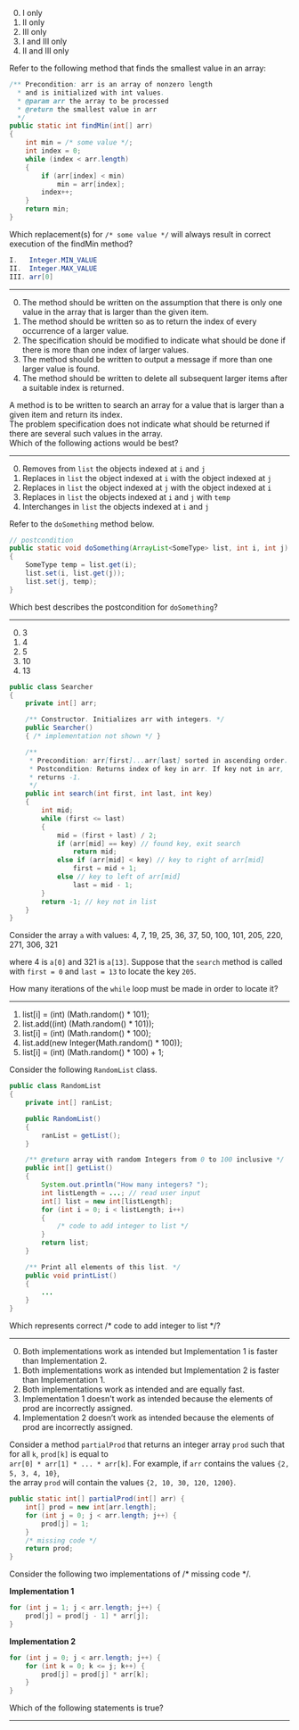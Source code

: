 0. I only  
0. II only  
0. III only  
0. I and III only  
1. II and III only  

Refer to the following method that finds the smallest value in an array:

```java
/** Precondition: arr is an array of nonzero length
  * and is initialized with int values.
  * @param arr the array to be processed
  * @return the smallest value in arr
  */
public static int findMin(int[] arr)
{
    int min = /* some value */;
    int index = 0;
    while (index < arr.length)
    {
        if (arr[index] < min)
            min = arr[index];
        index++;
    }
    return min;
}
```
Which replacement(s) for `/* some value */` will always result in correct execution of the findMin method?
```java
I.   Integer.MIN_VALUE  
II.  Integer.MAX_VALUE  
III. arr[0]
```

---

0. The method should be written on the assumption that there is only one value in the array that is larger than the given item.  
0. The method should be written so as to return the index of every occurrence of a larger value.  
1. The specification should be modified to indicate what should be done if there is more than one index of larger values.  
0. The method should be written to output a message if more than one larger value is found.  
0. The method should be written to delete all subsequent larger items after a suitable index is returned.  

A method is to be written to search an array for a value that is larger than a given item and return its index.  
The problem specification does not indicate what should be returned if there are several such values in the array.  
Which of the following actions would be best?

---

0. Removes from `list` the objects indexed at `i` and `j`  
0. Replaces in `list` the object indexed at `i` with the object indexed at `j`  
0. Replaces in `list` the object indexed at `j` with the object indexed at `i`  
0. Replaces in `list` the objects indexed at `i` and `j` with `temp`  
1. Interchanges in `list` the objects indexed at `i` and `j`  

Refer to the `doSomething` method below.

```java
// postcondition
public static void doSomething(ArrayList<SomeType> list, int i, int j)
{
    SomeType temp = list.get(i);
    list.set(i, list.get(j));
    list.set(j, temp);
}
```

Which best describes the postcondition for `doSomething`?

---

0. 3  
1. 4  
0. 5  
0. 10  
0. 13  

```java
public class Searcher
{
    private int[] arr;

    /** Constructor. Initializes arr with integers. */
    public Searcher()
    { /* implementation not shown */ }

    /**
     * Precondition: arr[first]...arr[last] sorted in ascending order.
     * Postcondition: Returns index of key in arr. If key not in arr,
     * returns -1.
     */
    public int search(int first, int last, int key)
    {
        int mid;
        while (first <= last)
        {
            mid = (first + last) / 2;
            if (arr[mid] == key) // found key, exit search
                return mid;
            else if (arr[mid] < key) // key to right of arr[mid]
                first = mid + 1;
            else // key to left of arr[mid]
                last = mid - 1;
        }
        return -1; // key not in list
    }
}
```

Consider the array `a` with values:
4, 7, 19, 25, 36, 37, 50, 100, 101, 205, 220, 271, 306, 321  

where 4 is `a[0]` and 321 is `a[13]`. Suppose that the `search` method is called with `first = 0` and `last = 13` to locate the key `205`.  

How many iterations of the `while` loop must be made in order to locate it?

---

1. list[i] = (int) (Math.random() * 101);  
0. list.add((int) (Math.random() * 101));  
0. list[i] = (int) (Math.random() * 100);  
0. list.add(new Integer(Math.random() * 100));  
0. list[i] = (int) (Math.random() * 100) + 1;  

Consider the following `RandomList` class.

```java
public class RandomList
{
    private int[] ranList;

    public RandomList()
    { 
        ranList = getList(); 
    }

    /** @return array with random Integers from 0 to 100 inclusive */
    public int[] getList()
    {
        System.out.println("How many integers? ");
        int listLength = ...; // read user input
        int[] list = new int[listLength];
        for (int i = 0; i < listLength; i++)
        {
            /* code to add integer to list */
        }
        return list;
    }

    /** Print all elements of this list. */
    public void printList()
    {
        ...
    }
}
```
Which represents correct /* code to add integer to list */?

---

0. Both implementations work as intended but Implementation 1 is faster than Implementation 2.  
0. Both implementations work as intended but Implementation 2 is faster than Implementation 1.  
0. Both implementations work as intended and are equally fast.  
1. Implementation 1 doesn't work as intended because the elements of prod are incorrectly assigned.  
0. Implementation 2 doesn’t work as intended because the elements of prod are incorrectly assigned.  

Consider a method `partialProd` that returns an integer array `prod` such that for all `k`, `prod[k]` is equal to  
`arr[0] * arr[1] * ... * arr[k]`. For example, if `arr` contains the values `{2, 5, 3, 4, 10}`,  
the array `prod` will contain the values `{2, 10, 30, 120, 1200}`.

```java
public static int[] partialProd(int[] arr) {
    int[] prod = new int[arr.length];
    for (int j = 0; j < arr.length; j++) {
        prod[j] = 1;
    }
    /* missing code */
    return prod;
}
```
Consider the following two implementations of /* missing code */.

**Implementation 1**
```java
for (int j = 1; j < arr.length; j++) {
    prod[j] = prod[j - 1] * arr[j];
}
```
**Implementation 2**
```java
for (int j = 0; j < arr.length; j++) {
    for (int k = 0; k <= j; k++) {
        prod[j] = prod[j] * arr[k];
    }
}
```
Which of the following statements is true?

---